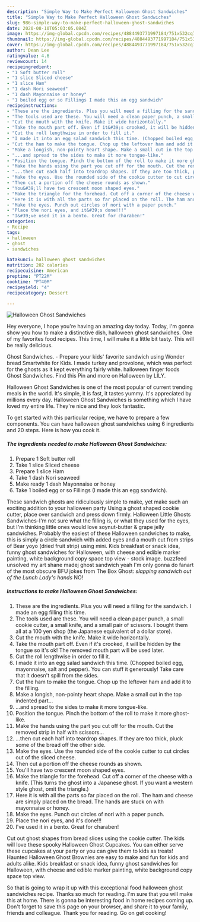 ```yaml
---
description: "Simple Way to Make Perfect Halloween Ghost Sandwiches"
title: "Simple Way to Make Perfect Halloween Ghost Sandwiches"
slug: 986-simple-way-to-make-perfect-halloween-ghost-sandwiches
date: 2020-08-10T05:03:05.084Z
image: https://img-global.cpcdn.com/recipes/4884493771997184/751x532cq70/halloween-ghost-sandwiches-recipe-main-photo.jpg
thumbnail: https://img-global.cpcdn.com/recipes/4884493771997184/751x532cq70/halloween-ghost-sandwiches-recipe-main-photo.jpg
cover: https://img-global.cpcdn.com/recipes/4884493771997184/751x532cq70/halloween-ghost-sandwiches-recipe-main-photo.jpg
author: Dean Lee
ratingvalue: 4.6
reviewcount: 14
recipeingredient:
- "1 Soft butter roll"
- "1 slice Sliced cheese"
- "1 slice Ham"
- "1 dash Nori seaweed"
- "1 dash Mayonnaise or honey"
- "1 boiled egg or so Fillings I made this an egg sandwich"
recipeinstructions:
- "These are the ingredients. Plus you will need a filling for the sandwich. I made an egg filling this time."
- "The tools used are these. You will need a clean paper punch, a small cookie cutter, a small knife, and a small pair of scissors. I bought them all at a 100 yen shop (the Japanese equivalent of a dollar store)."
- "Cut the mouth with the knife. Make it wide horizontally."
- "Take the mouth part off. Even if it&#39;s crooked, it will be hidden by the tongue so it&#39;s ok! The removed mouth part will be used later."
- "Cut the roll lengthwise in order to fill it."
- "I made it into an egg salad sandwich this time. (Chopped boiled egg, mayonnaise, salt and pepper). You can stuff it generously! Take care that it doesn&#39;t spill from the sides."
- "Cut the ham to make the tongue. Chop up the leftover ham and add it to the filling."
- "Make a longish, non-pointy heart shape. Make a small cut in the top indented part..."
- "...and spread to the sides to make it more tongue-like."
- "Position the tongue. Pinch the bottom of the roll to make it more ghost-like."
- "Make the hands using the part you cut off for the mouth. Cut the removed strip in half with scissors..."
- "...then cut each half into teardrop shapes. If they are too thick, pluck some of the bread off the other side."
- "Make the eyes. Use the rounded side of the cookie cutter to cut circles out of the sliced cheese."
- "Then cut a portion off the cheese rounds as shown."
- "You&#39;ll have two crescent moon shaped eyes."
- "Make the triangle for the forehead. Cut off a corner of the cheese with a knife. (This turns the ghost into a Japanese ghost. If you want a western style ghost, omit the triangle.)"
- "Here it is with all the parts so far placed on the roll. The ham and cheese are simply placed on the bread. The hands are stuck on with mayonnaise or honey."
- "Make the eyes. Punch out circles of nori with a paper punch."
- "Place the nori eyes, and it&#39;s done!!!"
- "I&#39;ve used it in a bento. Great for charaben!"
categories:
- Recipe
tags:
- halloween
- ghost
- sandwiches

katakunci: halloween ghost sandwiches 
nutrition: 202 calories
recipecuisine: American
preptime: "PT22M"
cooktime: "PT40M"
recipeyield: "4"
recipecategory: Dessert

---
```



![Halloween Ghost Sandwiches](https://img-global.cpcdn.com/recipes/4884493771997184/751x532cq70/halloween-ghost-sandwiches-recipe-main-photo.jpg)

Hey everyone, I hope you're having an amazing day today. Today, I'm gonna show you how to make a distinctive dish, halloween ghost sandwiches. One of my favorites food recipes. This time, I will make it a little bit tasty. This will be really delicious.

Ghost Sandwiches. - Prepare your kids&#39; favorite sandwich using Wonder bread Smartwhite for Kids. I made turkey and provolone, which was perfect for the ghosts as it kept everything fairly white. halloween finger foods Ghost Sandwiches. Find this Pin and more on Halloween by LILY.

Halloween Ghost Sandwiches is one of the most popular of current trending meals in the world. It's simple, it is fast, it tastes yummy. It's appreciated by millions every day. Halloween Ghost Sandwiches is something which I have loved my entire life. They're nice and they look fantastic.


To get started with this particular recipe, we have to prepare a few components. You can have halloween ghost sandwiches using 6 ingredients and 20 steps. Here is how you cook it.

<!--inarticleads1-->

##### The ingredients needed to make Halloween Ghost Sandwiches:

1. Prepare 1 Soft butter roll
1. Take 1 slice Sliced cheese
1. Prepare 1 slice Ham
1. Take 1 dash Nori seaweed
1. Make ready 1 dash Mayonnaise or honey
1. Take 1 boiled egg or so Fillings (I made this an egg sandwich).


These sandwich ghosts are ridiculously simple to make, yet make such an exciting addition to your halloween party Using a ghost shaped cookie cutter, place over sandwich and press down firmly. Halloween Little Ghosts Sandwiches-I&#39;m not sure what the filling is, or what they used for the eyes, but I&#39;m thinking little ones would love soynut-butter &amp; grape jelly sandwiches. Probably the easiest of these Halloween sandwiches to make, this is simply a circle sandwich with added eyes and a mouth cut from strips of Bear yoyo (dried fruit strip) using mini. Kids breakfast or snack idea, funny ghost sandwiches for Halloween, with cheese and edible marker painting, white background copy space top view - stock image. buzzfeed unsolved my art shane madej ghost sandwich yeah I&#39;m only gonna do fanart of the most obscure BFU jokes from The Box Ghost: *slapping sandwich out of the Lunch Lady&#39;s hands* NO! 

<!--inarticleads2-->

##### Instructions to make Halloween Ghost Sandwiches:

1. These are the ingredients. Plus you will need a filling for the sandwich. I made an egg filling this time.
1. The tools used are these. You will need a clean paper punch, a small cookie cutter, a small knife, and a small pair of scissors. I bought them all at a 100 yen shop (the Japanese equivalent of a dollar store).
1. Cut the mouth with the knife. Make it wide horizontally.
1. Take the mouth part off. Even if it&#39;s crooked, it will be hidden by the tongue so it&#39;s ok! The removed mouth part will be used later.
1. Cut the roll lengthwise in order to fill it.
1. I made it into an egg salad sandwich this time. (Chopped boiled egg, mayonnaise, salt and pepper). You can stuff it generously! Take care that it doesn&#39;t spill from the sides.
1. Cut the ham to make the tongue. Chop up the leftover ham and add it to the filling.
1. Make a longish, non-pointy heart shape. Make a small cut in the top indented part...
1. ...and spread to the sides to make it more tongue-like.
1. Position the tongue. Pinch the bottom of the roll to make it more ghost-like.
1. Make the hands using the part you cut off for the mouth. Cut the removed strip in half with scissors...
1. ...then cut each half into teardrop shapes. If they are too thick, pluck some of the bread off the other side.
1. Make the eyes. Use the rounded side of the cookie cutter to cut circles out of the sliced cheese.
1. Then cut a portion off the cheese rounds as shown.
1. You&#39;ll have two crescent moon shaped eyes.
1. Make the triangle for the forehead. Cut off a corner of the cheese with a knife. (This turns the ghost into a Japanese ghost. If you want a western style ghost, omit the triangle.)
1. Here it is with all the parts so far placed on the roll. The ham and cheese are simply placed on the bread. The hands are stuck on with mayonnaise or honey.
1. Make the eyes. Punch out circles of nori with a paper punch.
1. Place the nori eyes, and it&#39;s done!!!
1. I&#39;ve used it in a bento. Great for charaben!


Cut out ghost shapes from bread slices using the cookie cutter. The kids will love these spooky Halloween Ghost Cupcakes. You can either serve these cupcakes at your party or you can give them to kids as treats! Haunted Halloween Ghost Brownies are easy to make and fun for kids and adults alike. Kids breakfast or snack idea, funny ghost sandwiches for Halloween, with cheese and edible marker painting, white background copy space top view. 

So that is going to wrap it up with this exceptional food halloween ghost sandwiches recipe. Thanks so much for reading. I'm sure that you will make this at home. There is gonna be interesting food in home recipes coming up. Don't forget to save this page on your browser, and share it to your family, friends and colleague. Thank you for reading. Go on get cooking!

